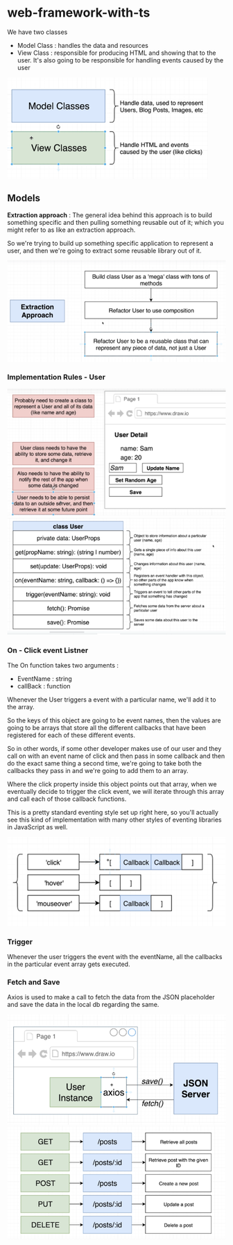 # web-framework-with-ts

We have two classes

- Model Class : handles the data and resources
- View Class : responsible for producing HTML and showing that to the user. It's also going to be responsible for handling events caused by the user

![overview of classes ](notes/1.PNG)

## Models

<b>Extraction approach</b> : The general idea behind this approach is to build something specific and then pulling something reusable out of it; which you might refer to as like an extraction approach.

So we're trying to build up something specific application to represent a user, and then we're going to extract some reusable library out of it.

![extraction approach](./notes/3.PNG)

### Implementation Rules - User

![Implenentation rules for User class](./notes/2.PNG)
![User class with methods and properties](./notes/4.PNG)

### On - Click event Listner

The On function takes two arguments :

- EventName : string
- callBack : function

Whenever the User triggers a event with a particular name, we'll add it to the array.

So the keys of this object are going to be event names, then the values are going to be arrays that store all the different callbacks that have been registered for each of these different events.

So in other words, if some other developer makes use of our user and they call on with an event name of click and then pass in some callback and then do the exact same thing a second time, we're going to take both the callbacks they pass in and we're going to add them to an array.

Where the click property inside this object points out that array, when we eventually decide to trigger the click event, we will iterate through this array and call each of those callback functions.

This is a pretty standard eventing style set up right here, so you'll actually see this kind of implementation with many other styles of eventing libraries in JavaScript as well.

![Implementing event listner](./notes/6.PNG)

### Trigger

Whenever the user triggers the event with the eventName, all the callbacks in the particular event array gets executed.

### Fetch and Save

Axios is used to make a call to fetch the data from the JSON placeholder and save the data in the local db regarding the same.

![Axios architecture in fetching and saving the User data](./notes/7.PNG)
![Sample API calls](./notes/8.PNG)
